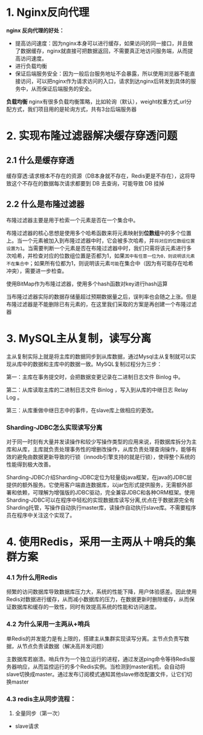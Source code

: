 # 1. Nginx反向代理
**nginx 反向代理的好处：**

-   提高访问速度：因为nginx本身可以进行缓存，如果访问的同一接口，并且做了数据缓存，nginx就直接可把数据返回，不需要真正地访问服务端，从而提高访问速度。
-   进行负载均衡
-   保证后端服务安全：因为一般后台服务地址不会暴露，所以使用浏览器不能直接访问，可以把nginx作为请求访问的入口，请求到达nginx后转发到具体的服务中，从而保证后端服务的安全。

**负载均衡**
nginx有很多负载均衡策略，比如轮询（默认），weight权重方式,url分配方式，我们项目用的是轮询方式，共有3台后端服务器

# 2. 实现布隆过滤器解决缓存穿透问题
## 2.1 什么是缓存穿透
缓存穿透:请求根本不存在的资源（DB本身就不存在，Redis更是不存在），这将导致这个不存在的数据每次请求都要到 DB 去查询，可能导致 DB 挂掉

## 2.2 什么是布隆过滤器
布隆过滤器主要是用于检索一个元素是否在一个集合中。

布隆过滤器的核心思想是使用多个哈希函数来将元素映射到**位数组**中的多个位置上。当一个元素被加入到布隆过滤器中时，它会被多次哈希，并`将对应的位数组位置设置为1`。当需要判断一个元素是否在布隆过滤器中时，我们只需将该元素进行多次哈希，并检查对应的位数组位置是否都为1，如果`其中有任意一位为0，则说明该元素不在集合中`；如果所有位都为1，则说明该元素`可能`在集合中（因为有可能存在哈希冲突），需要进一步检查。

使用BitMap作为布隆过滤器，使用多个hash函数对key进行hash运算

当布隆过滤器实际的数据存储量超过预期数据量之后，误判率也会随之上涨。但是布隆过滤器是不能删除已有元素的，在这里我们采取的方案是再创建一个布隆过滤器

# 3. MySQL主从复制，读写分离
主从复制实际上就是将主库的数据同步到从库数据，通过Mysql主从复制就可以实现从库中的数据和主库中的数据一致。MySQL复制过程分为三步：

第一：主库在事务提交时，会把数据变更记录在二进制日志文件 Binlog 中。

第二：从库读取主库的二进制日志文件 Binlog ，写入到从库的中继日志 Relay Log 。

第三：从库重做中继日志中的事件，在slave库上做相应的更改。

### Sharding-JDBC怎么实现读写分离

对于同一时刻有大量并发读操作和较少写操作类型的应用来说，将数据库拆分为主库和从库，主库就负责处理事务性的增删改操作，从库负责处理查询操作，能够有效的避免由数据更新导致的行锁（innodb引擎支持的就是行锁），使得整个系统的性能得到极大改善。

Sharding-JDBC介绍Sharding-JDBC定位为轻量级java框架，在java的JDBC层提供的额外服务。它使用客户端直连数据库，以jar包形式提供服务，无需额外部署和依赖，可理解为增强版的JDBC驱动，完全兼容JDBC和各种ORM框架。使用Sharding-JDBC可以在程序中轻松的实现数据库读写分离,优点在于数据源完全有Sharding托管，写操作自动执行master库，读操作自动执行slave库。不需要程序员在程序中关注这个实现了。

# 4. 使用Redis，采用一主两从＋哨兵的集群方案

### 4.1 为什么用Redis
频繁的访问数据库导致数据库压力大，系统的性能下降，用户体验感差。因此使用Redis对数据进行缓存，从而减小数据库的压力，在数据更新时删除缓存，从而保证数据库和缓存的一致性，同时有效提高系统的性能和访问速度。

### 4.2 为什么采用一主两从+哨兵
单Redis的并发能力是有上限的，搭建主从集群实现读写分离。主节点负责写数据，从节点负责读数据（解决高并发问题）

主数据库若崩溃。哨兵作为一个独立运行的进程，通过发送ping命令等待Redis服务器响应，从而监控运行的多个Redis实例。当检测到master宕机，会自动将slave切换成master。通过发布订阅模式通知其他slave修改配置文件，让它们切换master

### 4.3 redis主从同步流程：
1. 全量同步（第一次）
- slave请求
<!--stackedit_data:
eyJoaXN0b3J5IjpbMjA0NzQ4MTM4MywxNTY5MDU5NjM0LDIwOD
MzODc3MTYsMTQ5NjUzMjYwNF19
-->